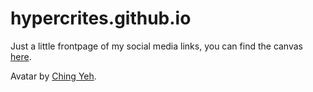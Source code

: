 # hypercrites.github.io
Just a little frontpage of my social media links, you can find the canvas [here](https://codepen.io/jkiss/pen/OVEeqK).

Avatar by [Ching Yeh](https://www.artstation.com/chingyeh).

<!-- https://www.pinterest.at/pin/541909767658924395/ 
     https://www.artstation.com/chingyeh
     srcset
-->
